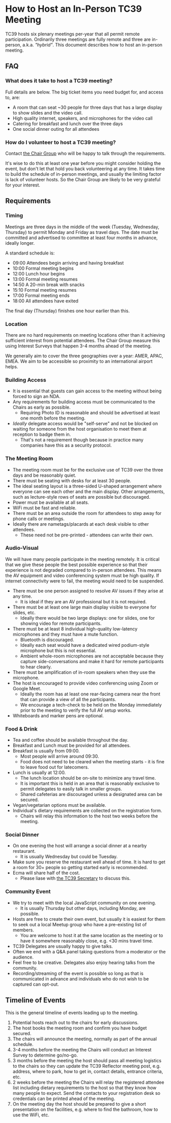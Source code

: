 # How to Host an In-Person TC39 Meeting

TC39 hosts six plenary meetings per-year that all permit remote participation.
Ordinarily three meetings are fully remote and three are in-person, a.k.a. _"hybrid"_.
This document describes how to host an in-person meeting.

## FAQ

### What does it take to host a TC39 meeting?

Full details are below.
The big ticket items you need budget for, and access to, are:

- A room that can seat ~30 people for three days that has a large display to show slides and the video call.
- High quality internet, speakers, and microphones for the video call
- Catering for breakfast and lunch over the three days
- One social dinner outing for all attendees

### How do I volunteer to host a TC39 meeting?

Contact [the Chair Group](TC39Chairs@ecma-international.org) who will be happy to talk through the requirements.

It's wise to do this at least one year before you might consider holding the event, but don't let that hold you back volunteering at any time.
It takes time to build the schedule of in-person meetings, and usually the limiting factor is lack of volunteer hosts.
So the Chair Group are likely to be very grateful for your interest.

## Requirements

### Timing

Meetings are three days in the middle of the week (Tuesday, Wednesday, Thursday) to permit Monday and Friday as travel days.
The date must be committed and advertised to committee at least four months in advance, ideally longer.

A standard schedule is:

- 09:00 Attendees begin arriving and having breakfast
- 10:00 Formal meeting begins
- 12:00 Lunch hour begins
- 13:00 Formal meeting resumes
- 14:50 A 20-min break with snacks
- 15:10 Formal meeting resumes
- 17:00 Formal meeting ends
- 18:00 All attendees have exited

The final day (Thursday) finishes one hour earlier than this.

### Location

There are no hard requirements on meeting locations other than it achieving sufficient interest from potential attendees.
The Chair Group measure this using Interest Surveys that happen 3-4 months ahead of the meeting.

We generally aim to cover the three geographies over a year: AMER, APAC, EMEA.
We aim to be accessible so proximity to an international airport helps.

### Building Access

- It is essential that guests can gain access to the meeting without being forced to sign an NDA.
- Any requirements for building access must be communicated to the Chairs as early as possible.
  - Requiring Photo ID is reasonable and should be advertised at least one month before the meeting.
- _Ideally_ delegate access would be "self-serve" and not be blocked on waiting for someone from the host organisation to meet them at reception to badge them in.
  - That's not a requirement though because in practice many companies have this as a security protocol.

### The Meeting Room

- The meeting room must be for the exclusive use of TC39 over the three days and be reasonably quiet.
- There must be seating with desks for at least 30 people.
- The ideal seating layout is a three-sided U-shaped arrangement where everyone can see each other and the main display.
Other arrangements, such as lecture-style rows of seats are possible but discouraged.
- Power must be available at all seats.
- WiFi must be fast and reliable.
- There must be an area outside the room for attendees to step away for phone calls or meetings.
- Ideally there are nametags/placards at each desk visible to other attendees.
  - These need not be pre-printed - attendees can write their own.

### Audio-Visual

We will have many people participate in the meeting remotely.
It is critical that we give these people the best possible experience so that their experience is not degraded compared to in-person attendees.
This means the AV equipment and video conferencing system must be high quality.
If internet connectivity were to fail, the meeting would need to be suspended.

- There must be one person assigned to resolve AV issues if they arise at any time.
  - It is ideal if they are an AV professional but it is not required.
- There must be at least one large main display visible to everyone for slides, etc.
  - Ideally there would be two large displays: one for slides, one for showing video for remote participants.
- There must be at least 8 individual high-quality low-latency microphones and they must have a mute function.
  - Bluetooth is discouraged.
  - Ideally each seat would have a dedicated wired podium-style microphone but this is not essential.
  - Ambient whole-room microphones are not acceptable because they capture side-conversations and make it hard for remote participants to hear clearly.
- There must be amplification of in-room speakers when they use the microphone.
- The host is encouraged to provide video conferencing using Zoom or Google Meet.
  - Ideally the room has at least one rear-facing camera near the front that can provide a view of all the participants.
  - We encourage a tech-check to be held on the Monday immediately prior to the meeting to verify the full AV setup works.
- Whiteboards and marker pens are optional.

### Food & Drink

- Tea and coffee should be available throughout the day.
- Breakfast and Lunch must be provided for all attendees.
- Breakfast is usually from 09:00.
  - Most people will arrive around 09:30.
  - Food does not need to be cleared when the meeting starts - it is fine to leave food out for latecomers.
- Lunch is usually at 12:00.
  - The lunch location should be on-site to minimize any travel time.
  - It is important this is held in an area that is reasonably exclusive to permit delegates to easily talk in smaller groups.
  - Shared cafeterias are discouraged unless a designated area can be secured.
- Vegan/vegetarian options must be available.
- Individual's dietary requirements are collected on the registration form.
  - Chairs will relay this information to the host two weeks before the meeting.

### Social Dinner

- On one evening the host will arrange a social dinner at a nearby restaurant.
  - It is usually Wednesday but could be Tuesday.
- Make sure you reserve the restaurant well ahead of time.  It is hard to get a room for 30+ people so getting started early is recommended.
- Ecma will share half of the cost.
  - Please liase with [the TC39 Secretary](samina@ecma-international.org) to discuss this.

### Community Event

- We try to meet with the local JavaScript community on one evening.
  - It is usually Thursday but other days, including Monday, are possible.
- Hosts are free to create their own event, but usually it is easiest for them to seek out a local Meetup group who have a pre-existing list of members.
  - You are welcome to host it at the same location as the meeting or to have it somewhere reasonably close, e.g. <30 mins travel time.
- TC39 Delegates are usually happy to give talks.
- Often we end with a Q&A panel taking questions from a moderator or the audience.
- Feel free to be creative.  Delegates also enjoy hearing talks from the community.
- Recording/streaming of the event is possible so long as that is communicated in advance and individuals who do not wish to be captured can opt-out.

## Timeline of Events

This is the general timeline of events leading up to the meeting.

1. Potential hosts reach out to the chairs for early discussions.
1. The host books the meeting room and confirm you have budget secured.
1. The chairs will announce the meeting, normally as part of the annual schedule.
1. 3-4 months before the meeting the Chairs will conduct an Interest Survey to determine go/no-go.
1. 3 months before the meeting the host should pass all meeting logistics to the chairs so they can update the TC39 Reflector meeting post, e.g. address, where to park, how to get in, contact details, entrance criteria, etc.
1. 2 weeks before the meeting the Chairs will relay the registered attendee list including dietary requirements to the host so that they know how many people to expect. Send the contacts to your registration desk so credentials can be printed ahead of the meeting.
1. On the meeting day the host should be prepared to give a short presentation on the facilities, e.g. where to find the bathroom, how to use the WiFi, etc.
